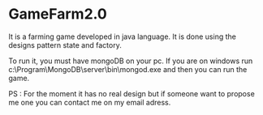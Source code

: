 # GameFarm2.0
It is a farming game developed in java language. It is done using the designs pattern state and factory.

To run it, you must have mongoDB on your pc. If you are on windows run c:\Program\MongoDB\server\bin\mongod.exe and then you can run the game.

PS : For the moment it has no real design but if someone want to propose me one you can contact me on my email adress.
